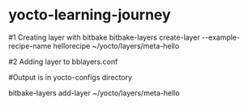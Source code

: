 # yocto-learning-journey

#1 Creating layer with bitbake 
bitbake-layers create-layer --example-recipe-name hellorecipe ~/yocto/layers/meta-hello


#2 Adding layer to bblayers.conf 

#Output is in yocto-configs directory 
 
bitbake-layers add-layer ~/yocto/layers/meta-hello 

